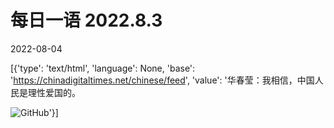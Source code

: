 # 每日一语 2022.8.3

2022-08-04

[{'type': 'text/html', 'language': None, 'base': 'https://chinadigitaltimes.net/chinese/feed', 'value': '华春莹：我相信，中国人民是理性爱国的。

![GitHub](https://chinadigitaltimes.net/chinese/files/2022/08/2022.8.3.jpg)'}]